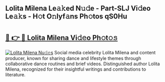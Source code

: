 ## Lolita Milena Le𝚊𝚔ed N𝚞𝚍e - Part-SLJ Vi𝚍eo Le𝚊𝚔s - H𝚘t O𝚗lyf𝚊ns Ph𝚘tos qS0Hu

# <h2><a href="http://hf44qdl.feru.top/?c=Lolita+Milena">🔗 👉 🔴 Lolita Milena Vi𝚍𝚎o Ph𝚘t𝚘𝚜</a></h2>

[![Lolita Milena Nu𝚍𝚎s](https://i.imgur.com/0TWrTi3.gif)](http://hf44qdl.feru.top/?c=Lolita+Milena)
Social media celebrity Lolita Milena and content producer, known for sharing dance and lifestyle themes through collaborative dance routines and brief videos. Distinguished author Lolita Milena, recognized for their insightful writings and contributions to literature. 

